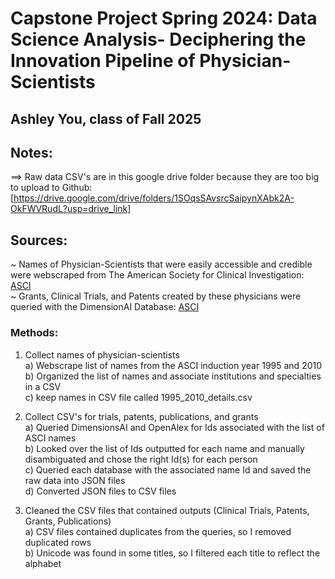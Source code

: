 # Capstone Project Spring 2024: Data Science Analysis-  Deciphering the Innovation Pipeline of Physician-Scientists

## Ashley You, class of Fall 2025
## Notes:
==> Raw data CSV's are in this google drive folder because they are too big to upload to Github:
[https://drive.google.com/drive/folders/1SOqsSAvsrcSaipynXAbk2A-OkFWVRudL?usp=drive_link]

## Sources:
~ Names of Physician-Scientists that were easily accessible and credible were webscraped from The American Society for Clinical Investigation:
[ASCI](https://data.the-asci.org/controllers/asci/DirectoryController.php?action=home) <br />
~ Grants, Clinical Trials, and Patents created by these physicians were queried with the DimensionAI Database: [ASCI](https://app.dimensions.ai)

### Methods:
1. Collect names of physician-scientists <br />
 a) Webscrape list of names from the ASCI induction year 1995 and 2010 <br />
 b) Organized the list of names and associate institutions and specialties in a CSV <br />
 c) keep names in CSV file called 1995_2010_details.csv <br />

2. Collect CSV's for trials, patents, publications, and grants  <br />
  a) Queried DimensionsAI and OpenAlex for Ids associated with the list of ASCI names <br />
  b) Looked over the list of Ids outputted for each name and manually disambiguated and chose the right Id(s) for each person <br />
  c) Queried each database with the associated name Id and saved the raw data into JSON files <br />
  d) Converted JSON files to CSV files <br />

3. Cleaned the CSV files that contained outputs (Clinical Trials, Patents, Grants, Publications) <br />
  a) CSV files contained duplicates from the queries, so I removed duplicated rows <br />
  b) Unicode was found in some titles, so I filtered each title to reflect the alphabet <br />



